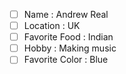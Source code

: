  - [ ] Name : Andrew Real
 - [ ] Location : UK
 - [ ] Favorite Food : Indian
 - [ ] Hobby : Making music
 - [ ] Favorite Color : Blue
